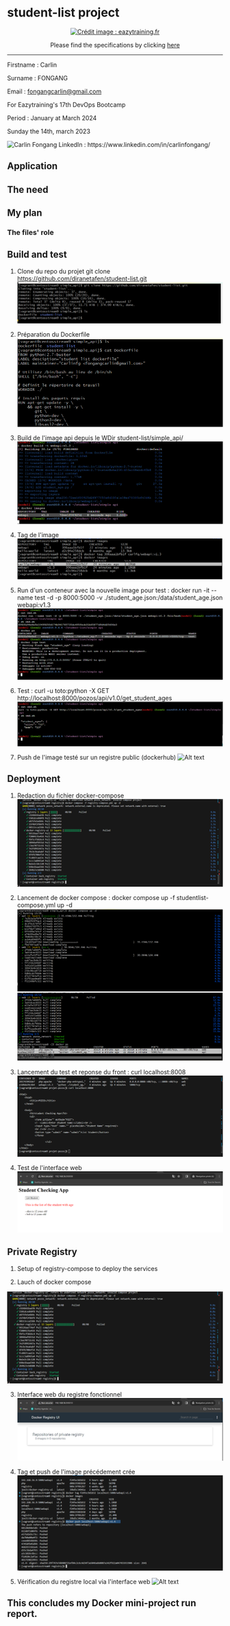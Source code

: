 # student-list project
<p align="center">
  <a href="https://github.com/diranetafen/student-list.git">
    <img src="https://user-images.githubusercontent.com/18481009/84582395-ba230b00-adeb-11ea-9453-22ed1be7e268.jpg" alt="Crédit image : eazytraining.fr" width="500" height="300">
  </a>
</p>
<p align="center">Please find the specifications by clicking <a href="https://github.com/diranetafen/student-list.git">here</a></p>


------------

Firstname : Carlin

Surname : FONGANG

Email : fongangcarlin@gmail.com

For Eazytraining's 17th DevOps Bootcamp

Period : January at March 2024

Sunday the 14th, march 2023


<img src="https://media.licdn.com/dms/image/C4E03AQEUnPkOFFTrWQ/profile-displayphoto-shrink_400_400/0/1618084678051?e=1710979200&v=beta&t=sMjRKoI0WFlbqYYgN0TWVobs9k31DBeSiOffAOM8HAo" width="50" height="50" alt="Carlin Fongang"> 
LinkedIn : https://www.linkedin.com/in/carlinfongang/


## Application

## The need

## My plan

### The files' role

## Build and test
1. Clone du repo du projet 
git clone https://github.com/diranetafen/student-list.git
![Alt text](img/image-1.png)

2. Préparation du Dockerfile
![Alt text](img/image-2.png)

3. Build de l'image api depuis le WDir student-list/simple_api/
![Alt text](img/image-3.png)

4. Tag de l'image
![Alt text](img/image-4.png)

5. Run d'un conteneur avec la nouvelle image pour test : 
 docker run -it --name test -d -p 8000:5000 -v ./student_age.json:/data/student_age.json webapi:v1.3
![Alt text](img/image-5.png)

6. Test : 
curl -u toto:python -X GET http://localhost:8000/pozos/api/v1.0/get_student_ages
![Alt text](img/image-6.png)

7. Push de l'image testé sur un registre public (dockerhub)
![Alt text](image-7.png)


## Deployment
1. Redaction du fichier docker-compose
![Alt text](img/image-12.png)
2. Lancement de docker compose : 
docker compose up -f studentlist-compose.yml up -d
![Alt text](img/image-8.png)
![Alt text](img/image-9.png)

3. Lancement du test et reponse du front : 
curl localhost:8008
![Alt text](img/image-10.png)

4. Test de l'interface web
![Alt text](img/image-11.png)

## Private Registry
1. Setup of registry-compose to deploy the services

2. Lauch of docker compose 

![Alt text](img/image-12.png)

3. Interface web du registre fonctionnel
![Alt text](img/image-13.png)

4. Tag et push de l'image précédement crée
![Alt text](img/image-14.png)

5. Vérification du registre local via l'interface web
![Alt text](image-15.png)

## This concludes my Docker mini-project run report.